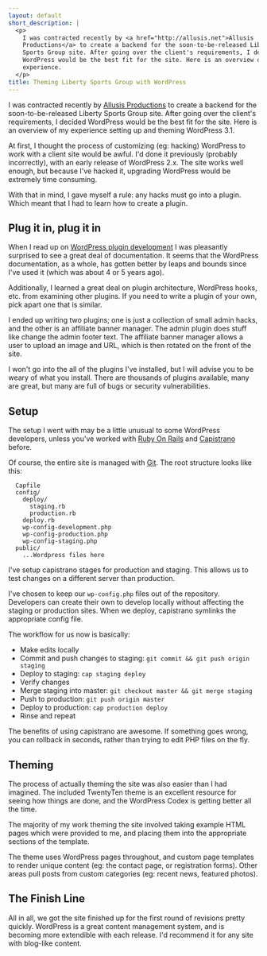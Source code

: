 ```yaml
---
layout: default
short_description: |
  <p>
    I was contracted recently by <a href="http://allusis.net">Allusis
    Productions</a> to create a backend for the soon-to-be-released Liberty
    Sports Group site. After going over the client's requirements, I decided
    WordPress would be the best fit for the site. Here is an overview of my
    experience.
  </p>
title: Theming Liberty Sports Group with WordPress
---
```


I was contracted recently by [Allusis Productions](http://allusis.net) to
create a backend for the soon-to-be-released Liberty Sports Group site. After
going over the client's requirements, I decided WordPress would be the best
fit for the site. Here is an overview of my experience setting up and theming
WordPress 3.1.

At first, I thought the process of customizing (eg: hacking) WordPress to work
with a client site would be awful. I'd done it previously (probably
incorrectly), with an early release of WordPress 2.x. The site works well
enough, but because I've hacked it, upgrading WordPress would be extremely
time consuming.

With that in mind, I gave myself a rule: any hacks must go into a plugin.
Which meant that I had to learn how to create a plugin.


## Plug it in, plug it in

When I read up on
[WordPress plugin development](http://codex.wordpress.org/Writing_a_Plugin) I
was pleasantly surprised to see a great deal of documentation. It seems that
the WordPress documentation, as a whole, has gotten better by leaps and bounds
since I've used it (which was about 4 or 5 years ago).

Additionally, I learned a great deal on plugin architecture, WordPress hooks,
etc. from examining other plugins. If you need to write a plugin of your own,
pick apart one that is similar.

I ended up writing two plugins; one is just a collection of small admin hacks,
and the other is an affiliate banner manager. The admin plugin does stuff like
change the admin footer text. The affiliate banner manager allows a user to
upload an image and URL, which is then rotated on the front of the site.

I won't go into the all of the plugins I've installed, but I will advise you
to be weary of what you install. There are thousands of plugins available,
many are great, but many are full of bugs or security vulnerabilities.


## Setup

The setup I went with may be a little unusual to some WordPress developers,
unless you've worked with [Ruby On Rails](http://rubyonrails.org/) and
[Capistrano](https://github.com/capistrano/capistrano) before.

Of course, the entire site is managed with [Git](http://git-scm.com/). The
root structure looks like this:

      Capfile
      config/
        deploy/
          staging.rb
          production.rb
        deploy.rb
        wp-config-development.php
        wp-config-production.php
        wp-config-staging.php
      public/
        ...Wordpress files here

I've setup capistrano stages for production and staging. This allows us to
test changes on a different server than production.

I've chosen to keep our `wp-config.php` files out of the repository.
Developers can create their own to develop locally without affecting the
staging or production sites. When we deploy, capistrano symlinks the
appropriate config file.

The workflow for us now is basically:

* Make edits locally
* Commit and push changes to staging: `git commit && git push origin staging`
* Deploy to staging: `cap staging deploy`
* Verify changes
* Merge staging into master: `git checkout master && git merge staging`
* Push to production: `git push origin master`
* Deploy to production: `cap production deploy`
* Rinse and repeat

The benefits of using capistrano are awesome. If something goes wrong, you can
rollback in seconds, rather than trying to edit PHP files on the fly.


## Theming

The process of actually theming the site was also easier than I had imagined.
The included TwentyTen theme is an excellent resource for seeing how things
are done, and the WordPress Codex is getting better all the time.

The majority of my work theming the site involved taking example HTML pages
which were provided to me, and placing them into the appropriate sections of
the template.

The theme uses WordPress pages throughout, and custom page templates to render
unique content (eg: the contact page, or registration forms). Other areas pull
posts from custom categories (eg: recent news, featured photos).


## The Finish Line

All in all, we got the site finished up for the first round of revisions
pretty quickly. WordPress is a great content management system, and is
becoming more extendible with each release. I'd recommend it for any site
with blog-like content.

